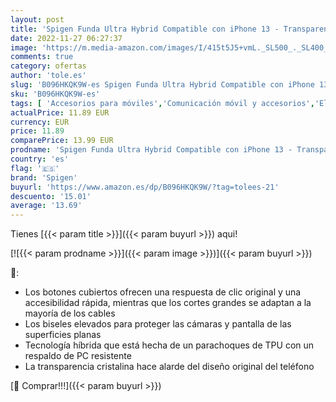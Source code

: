 ```yaml
---
layout: post
title: 'Spigen Funda Ultra Hybrid Compatible con iPhone 13 - Transparente'
date: 2022-11-27 06:27:37
image: 'https://m.media-amazon.com/images/I/415t5J5+vmL._SL500_._SL400_.jpg'
comments: true
category: ofertas
author: 'tole.es'
slug: 'B096HKQK9W-es Spigen Funda Ultra Hybrid Compatible con iPhone 13 -...'
sku: 'B096HKQK9W-es'
tags: [ 'Accesorios para móviles','Comunicación móvil y accesorios','Electrónica','Fundas y carcasas para teléfonos móviles','iphone','spigen','🇪🇸', ]
actualPrice: 11.89 EUR
currency: EUR
price: 11.89
comparePrice: 13.99 EUR
prodname: 'Spigen Funda Ultra Hybrid Compatible con iPhone 13 - Transparente'
country: 'es'
flag: '🇪🇸'
brand: 'Spigen'
buyurl: 'https://www.amazon.es/dp/B096HKQK9W/?tag=tolees-21'
descuento: '15.01'
average: '13.69'
---
```


Tienes [{{< param title >}}]({{< param buyurl >}}) aqui!

[![{{< param prodname >}}]({{< param image >}})]({{< param buyurl >}})

🔎:

- Los botones cubiertos ofrecen una respuesta de clic original y una accesibilidad rápida, mientras que los cortes grandes se adaptan a la mayoría de los cables
- Los biseles elevados para proteger las cámaras y pantalla de las superficies planas
- Tecnología híbrida que está hecha de un parachoques de TPU con un respaldo de PC resistente
- La transparencia cristalina hace alarde del diseño original del teléfono

[🛒 Comprar!!!]({{< param buyurl >}})
